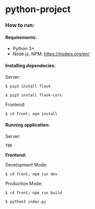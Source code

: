 # python-project

### How to run:
#### Requirements:
 - Python 3+
 - Node.js, NPM: https://nodejs.org/en/
 
#### Installing dependecies:

Server:

```$ pip3 install flask```

```$ pip3 install flask-cors```

Frontend:

```$ cd front; npm install```

#### Running application:

Server:

```TBD```

**Frontend:**

Development Mode:

```$ cd front; npm run dev```

Production Mode:

```$ cd front; npm run build```

```$ python3 index.py```
